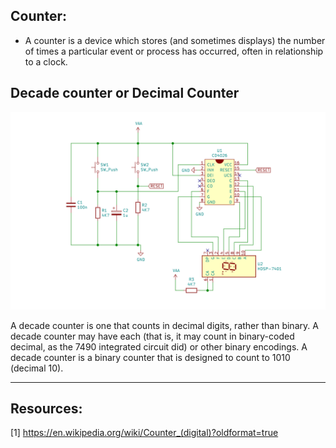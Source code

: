 
## Counter:

- A counter is a device which stores (and sometimes displays) the number of times a particular event or process has occurred, often in relationship to a clock. 

##  Decade counter or Decimal Counter 

![Schematic image](https://raw.githubusercontent.com/Ikarthikmb/Circuit-Designs/master/decimal_counter/out/decimal_counter_schematic_image.png)

A decade counter is one that counts in decimal digits, rather than binary. A decade counter may have each (that is, it may count in binary-coded decimal, as the 7490 integrated circuit did) or other binary encodings. A decade counter is a binary counter that is designed to count to 1010 (decimal 10).

---

## Resources:

[1] https://en.wikipedia.org/wiki/Counter_(digital)?oldformat=true
